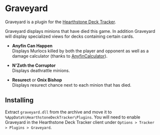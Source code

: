 # Graveyard
Graveyard is a plugin for the [Hearthstone Deck Tracker](https://github.com/HearthSim/Hearthstone-Deck-Tracker).  

Graveyard displays minions that have died this game. In addition Graveyard will display specialized views for decks containing certain cards.

* **Anyfin Can Happen**  
Displays Murlocs killed by both the player and opponent as well as a damage calculator (thanks to [AnyfinCalculator](https://github.com/ericBG/AnyfinCalculator)).

* **N'Zoth the Corruptor**  
Displays deathrattle minions.

* **Resurect** or **Onix Bishop**  
Displays resurect chance next to each minion that has died.

## Installing
Extract `graveyard.dll` from the archive and move it to `%AppData%\HearthstoneDeckTracker\Plugins`. You will need to enable Graveyard in the Hearthstone Deck Tracker client under `Options > Tracker > Plugins > Graveyard`.
